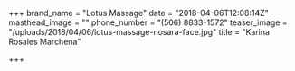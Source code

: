 +++
brand_name = "Lotus Massage"
date = "2018-04-06T12:08:14Z"
masthead_image = ""
phone_number = "(506) 8833-1572"
teaser_image = "/uploads/2018/04/06/lotus-massage-nosara-face.jpg"
title = "Karina Rosales Marchena"

+++
